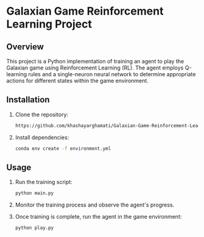 # Galaxian Game Reinforcement Learning Project

## Overview

This project is a Python implementation of training an agent to play the Galaxian game using Reinforcement Learning (RL). The agent employs Q-learning rules and a single-neuron neural network to determine appropriate actions for different states within the game environment.


## Installation

1. Clone the repository:
   ```bash
   https://github.com/khashayarghamati/Galaxian-Game-Reinforcement-Learning.git
   ```

2. Install dependencies:
   ```bash
   conda env create -f environment.yml
   ```

## Usage

1. Run the training script:
   ```bash
   python main.py
   ```

2. Monitor the training process and observe the agent's progress.

3. Once training is complete, run the agent in the game environment:
   ```bash
   python play.py
   ```
